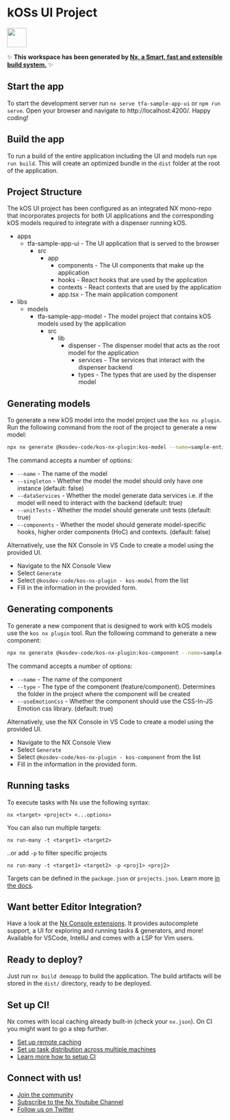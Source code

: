 # kOSs UI Project

<a alt="Nx logo" href="https://nx.dev" target="_blank" rel="noreferrer"><img src="https://raw.githubusercontent.com/nrwl/nx/master/images/nx-logo.png" width="45"></a>

✨ **This workspace has been generated by [Nx, a Smart, fast and extensible build system.](https://nx.dev)** ✨

## Start the app

To start the development server run `nx serve tfa-sample-app-ui` or `npm run serve`. Open your browser and navigate to http://localhost:4200/. Happy coding!

## Build the app

To run a build of the entire application including the UI and models run `npm run build`. This will create an optimized bundle in the `dist` folder at the root of the application.

## Project Structure

The kOS UI project has been configured as an integrated NX mono-repo that incorporates projects for both UI applications and the corresponding kOS models required to integrate with a dispenser running kOS.

- apps
  - tfa-sample-app-ui - The UI application that is served to the browser
    - src
      - app
        - components - The UI components that make up the application
        - hooks - React hooks that are used by the application
        - contexts - React contexts that are used by the application
        - app.tsx - The main application component
- libs
  - models
    - tfa-sample-app-model - The model project that contains kOS models used by the application
      - src
        - lib
          - dispenser - The dispenser model that acts as the root model for the application
            - services - The services that interact with the dispenser backend
            - types - The types that are used by the dispenser model

## Generating models

To generate a new kOS model into the model project use the `kos nx plugin`. Run the following command from the root of the project to generate a new model:

```bash
npx nx generate @kosdev-code/kos-nx-plugin:kos-model --name=sample-entity --components=false --dataServices=false --singleton=true --unitTests=false
```

The command accepts a number of options:

- `--name` - The name of the model
- `--singleton` - Whether the model the model should only have one instance (default: false)
- `--dataServices` - Whether the model generate data services i.e. if the model will need to interact with the backend (default: true)
- `--unitTests` - Whether the model should generate unit tests (default: true)
- `--components` - Whether the model should generate model-specific hooks, higher order components (HoC) and contexts. (default: false)

Alternatively, use the NX Console in VS Code to create a model using the provided UI.

- Navigate to the NX Console View
- Select `Generate`
- Select `@kosdev-code/kos-nx-plugin - kos-model` from the list
- Fill in the information in the provided form.

## Generating components

To generate a new component that is designed to work with kOS models use the `kos nx plugin` tool. Run the following command to generate a new component:

```bash
npx nx generate @kosdev-code/kos-nx-plugin:kos-component --name=sample-component --type=components --useEmotionCss=false
```

The command accepts a number of options:

- `--name` - The name of the component
- `--type` - The type of the component (feature/component). Determines the folder in the project where the component will be created
- `--useEmotionCss` - Whether the component should use the CSS-In-JS Emotion css library. (default: true)

Alternatively, use the NX Console in VS Code to create a model using the provided UI.

- Navigate to the NX Console View
- Select `Generate`
- Select `@kosdev-code/kos-nx-plugin - kos-component` from the list
- Fill in the information in the provided form.

## Running tasks

To execute tasks with Nx use the following syntax:

```
nx <target> <project> <...options>
```

You can also run multiple targets:

```
nx run-many -t <target1> <target2>
```

..or add `-p` to filter specific projects

```
nx run-many -t <target1> <target2> -p <proj1> <proj2>
```

Targets can be defined in the `package.json` or `projects.json`. Learn more [in the docs](https://nx.dev/core-features/run-tasks).

## Want better Editor Integration?

Have a look at the [Nx Console extensions](https://nx.dev/nx-console). It provides autocomplete support, a UI for exploring and running tasks & generators, and more! Available for VSCode, IntelliJ and comes with a LSP for Vim users.

## Ready to deploy?

Just run `nx build demoapp` to build the application. The build artifacts will be stored in the `dist/` directory, ready to be deployed.

## Set up CI!

Nx comes with local caching already built-in (check your `nx.json`). On CI you might want to go a step further.

- [Set up remote caching](https://nx.dev/core-features/share-your-cache)
- [Set up task distribution across multiple machines](https://nx.dev/core-features/distribute-task-execution)
- [Learn more how to setup CI](https://nx.dev/recipes/ci)

## Connect with us!

- [Join the community](https://nx.dev/community)
- [Subscribe to the Nx Youtube Channel](https://www.youtube.com/@nxdevtools)
- [Follow us on Twitter](https://twitter.com/nxdevtools)

